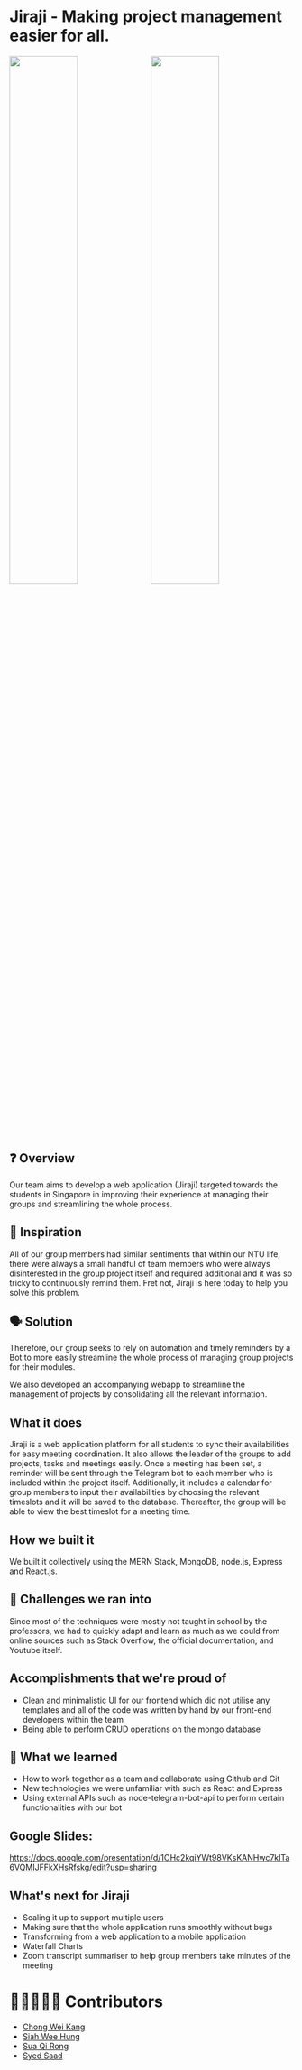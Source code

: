# Jiraji - Making project management easier for all.

<p>
  <img src="https://github.com/weikangg/iNTUition-v9.0/blob/5037350647fbf441d0c9b1a5ed10d4d49c411549/frontend/src/assets/loginpageSS.png" width="49%" /> 
  <img src="https://github.com/weikangg/iNTUition-v9.0/blob/main/frontend/src/assets/dashboardSS.png" width="49%" />
</p>

## ❓ Overview

Our team aims to develop a web application (Jiraji) targeted towards the students in Singapore in improving their experience at managing their groups and streamlining the whole process.

## 💪 Inspiration
All of our group members had similar sentiments that within our NTU life, there were always a small handful of team members who were always disinterested in the group project itself and required additional and it was so tricky to continuously remind them. Fret not, Jiraji is here today to help you solve this problem.

## 🗣️ Solution
Therefore, our group seeks to rely on automation and timely reminders by a Bot to more easily streamline the whole process of managing group projects for their modules.

We also developed an accompanying webapp to streamline the management of projects by consolidating all the relevant information.

## What it does
Jiraji is a web application platform for all students to sync their availabilities for easy meeting coordination. It also allows the leader of the groups to add projects, tasks and meetings easily. Once a meeting has been set, a reminder will be sent through the Telegram bot to each member who is included within the project itself. Additionally, it includes a calendar for group members to input their availabilities by choosing the relevant timeslots and it will be saved to the database. Thereafter, the group will be able to view the best timeslot for a meeting time. 

## How we built it
We built it collectively using the MERN Stack, MongoDB, node.js, Express and React.js.

## 🚀 Challenges we ran into
Since most of the techniques were mostly not taught in school by the professors, we had to quickly adapt and learn as much as we could from online sources such as Stack Overflow, the official documentation, and Youtube itself.

## Accomplishments that we're proud of
- Clean and minimalistic UI for our frontend which did not utilise any templates and all of the code was written by hand by our front-end developers within the team
- Being able to perform CRUD operations on the mongo database

## 🚶 What we learned
- How to work together as a team and collaborate using Github and Git
- New technologies we were unfamiliar with such as React and Express
- Using external APIs such as node-telegram-bot-api to perform certain functionalities with our bot

## Google Slides:
https://docs.google.com/presentation/d/1OHc2kqiYWt98VKsKANHwc7kITa6VQMIJFFkXHsRfskg/edit?usp=sharing

## What's next for Jiraji
- Scaling it up to support multiple users
- Making sure that the whole application runs smoothly without bugs
- Transforming from a web application to a mobile application
- Waterfall Charts
- Zoom transcript summariser to help group members take minutes of the meeting

# 🧑🏽‍🤝‍🧑🏽 Contributors
* [Chong Wei Kang](https://github.com/weikangg)
* [Siah Wee Hung](https://github.com/axwhyzee)
* [Sua Qi Rong](https://github.com/Soqoro)
* [Syed Saad](https://github.com/syed0059)
